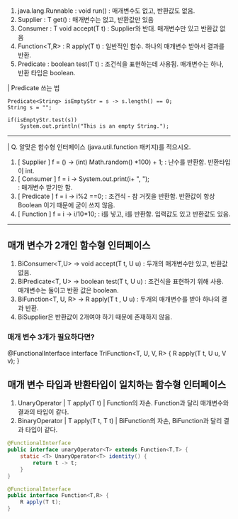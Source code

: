 ## 
1. java.lang.Runnable : void run() : 매개변수도 없고, 반환값도 없음.
2. Supplier<T> : T get() : 매개변수는 없고, 반환값만 있음
3. Consumer<T> : T void accept(T t) : Supplier와 반대. 매개변수만 있고 반환값 없음
4. Function<T,R> : R apply(T t) :  일반적인 함수. 하나의 매개변수 받아서 결과를 반환.
5. Predicate<T> : boolean test(T t) : 조건식을 표현하는데 사용됨. 매개변수는 하나, 반환 타입은 boolean.

| Predicate 쓰는 법 
```
Predicate<String> isEmptyStr = s -> s.length() == 0;
String s = "";

if(isEmptyStr.test(s))
    System.out.println("This is an empty String.");
```

---
| Q. 알맞은 함수형 인터페이스 (java.util.function 패키지)를 적으시오.

1. [ Supplier ] f = () -> (int) Math.random() *100) + 1;
: 난수를 반환함. 반환타입이 int.   
2. [ Consumer ] f = i -> System.out.print(i+ ", ");  
: 매개변수 받기만 함. 
3. [ Predicate ] f = i -> i%2 ==0;
: 조건식 - 참 거짓을 반환함. 반환값이 항상 Boolean 이기 때문에 굳이 쓰지 않음.   
4. [ Function ] f = i -> i/10*10;
: i를 넣고, i를 반환함. 입력값도 있고 반환값도 있음.   

--- 
## 매개 변수가 2개인 함수형 인터페이스
1. BiConsumer<T,U> -> void accept(T t, U u) : 두개의 매개변수만 있고, 반환값 없음. 
2. BiPredicate<T, U> -> boolean test(T t, U u) : 조건식을 표현하기 위해 사용. 매개변수는 둘이고 반환 값은 boolean. 
3. BiFunction<T, U, R> -> R apply(T t , U u) : 두개의 매개변수를 받아 하나의 결과 반환.
4. BiSupplier은 반환값이 2개여야 하기 때문에 존재하지 않음. 

### 매개 변수 3개가 필요하다면? 
@FunctionalInterface 
interface TriFunction<T, U, V, R> {
    R apply(T t, U u, V v);
}

## 매개 변수 타입과 반환타입이 일치하는 함수형 인터페이스
1. UnaryOperator<T> | T apply(T t) | Function의 자손. Function과 달리 매개변수와 결과의 타입이 같다. 
2. BinaryOperator<T> | T apply(T t, T t) | BiFunction의 자손, BiFunction과 달리 결과 타입이 같다. 

```Java
@FunctionalInterface
public interface unaryOperator<T> extends Function<T,T> {
    static <T> UnaryOperator<T> identity() {
        return t -> t;
    }
}

@FunctionalInterface
public interface Function<T,R> {
    R apply(T t);
}
```
